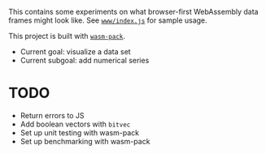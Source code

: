 This contains some experiments on what browser-first WebAssembly data frames might look like. See [`www/index.js`](www/index.js) for sample usage.

This project is built with [`wasm-pack`](https://rustwasm.github.io/docs/wasm-pack/). 

- Current goal: visualize a data set
- Current subgoal: add numerical series

# TODO

- Return errors to JS
- Add boolean vectors with `bitvec`
- Set up unit testing with wasm-pack
- Set up benchmarking with wasm-pack
